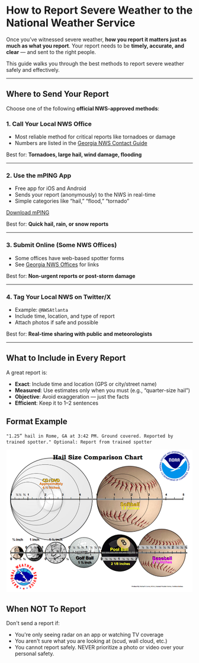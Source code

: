 # How to Report Severe Weather to the National Weather Service

Once you’ve witnessed severe weather, **how you report it matters just as much as what you report**. Your report needs to be **timely, accurate, and clear** — and sent to the right people.

This guide walks you through the best methods to report severe weather safely and effectively.

---

## Where to Send Your Report

Choose one of the following **official NWS-approved methods**:

### 1. **Call Your Local NWS Office**
- Most reliable method for critical reports like tornadoes or damage
- Numbers are listed in the [Georgia NWS Contact Guide](./georgia-specific.md)

Best for: **Tornadoes, large hail, wind damage, flooding**

---

### 2. **Use the mPING App**
- Free app for iOS and Android  
- Sends your report (anonymously) to the NWS in real-time
- Simple categories like “hail,” “flood,” “tornado”

[Download mPING](https://mping.nssl.noaa.gov/)

Best for: **Quick hail, rain, or snow reports**

---

### 3. **Submit Online (Some NWS Offices)**
- Some offices have web-based spotter forms
- See [Georgia NWS Offices](./georgia-specific.md) for links

Best for: **Non-urgent reports or post-storm damage**

---

### 4. **Tag Your Local NWS on Twitter/X**
- Example: `@NWSAtlanta`
- Include time, location, and type of report
- Attach photos if safe and possible

Best for: **Real-time sharing with public and meteorologists**

---

## What to Include in Every Report

A great report is:

- **Exact**: Include time and location (GPS or city/street name)
- **Measured**: Use estimates only when you must (e.g., “quarter-size hail”)
- **Objective**: Avoid exaggeration — just the facts
- **Efficient**: Keep it to 1–2 sentences

## Format Example
```text
"1.25” hail in Rome, GA at 3:42 PM. Ground covered. Reported by trained spotter." Optional: Report from trained spotter
```
![Georgia NWS Hail Size](../assets/NWShailSizeChart.png)

## When NOT To Report 

Don't send a report if:
- You're only seeing radar on an app or watching TV coverage
- You aren't sure what you are looking at (scud, wall cloud, etc.)
- You cannot report safely. NEVER prioritize a photo or video over your personal safety.

